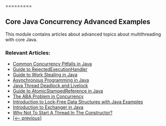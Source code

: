 =========

## Core Java Concurrency Advanced Examples

This module contains articles about advanced topics about multithreading with core Java.

### Relevant Articles: 

- [Common Concurrency Pitfalls in Java](https://www.surya.com/java-common-concurrency-pitfalls)
- [Guide to RejectedExecutionHandler](https://www.surya.com/java-rejectedexecutionhandler)
- [Guide to Work Stealing in Java](https://www.surya.com/java-work-stealing)
- [Asynchronous Programming in Java](https://www.surya.com/java-asynchronous-programming)
- [Java Thread Deadlock and Livelock](https://www.surya.com/java-deadlock-livelock)
- [Guide to AtomicStampedReference in Java](https://www.surya.com/java-atomicstampedreference)
- [The ABA Problem in Concurrency](https://www.surya.com/cs/aba-concurrency)
- [Introduction to Lock-Free Data Structures with Java Examples](https://www.surya.com/lock-free-programming)
- [Introduction to Exchanger in Java](https://www.surya.com/java-exchanger)
- [Why Not To Start A Thread In The Constructor?](https://www.surya.com/java-thread-constructor)
- [[<-- previous]](/core-java-modules/core-java-concurrency-advanced-2)
